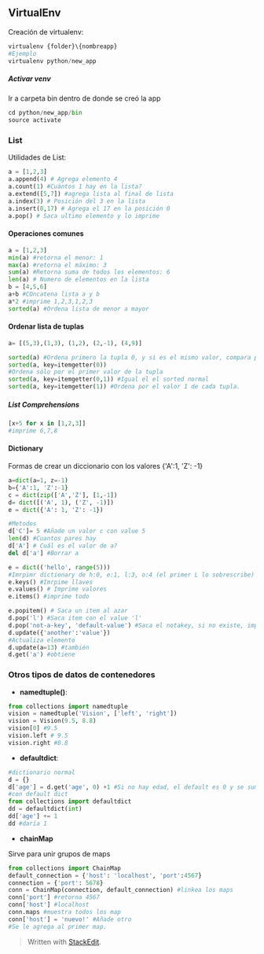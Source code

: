
## VirtualEnv

Creación de virtualenv:

```python
virtualenv {folder}\{nombreapp}
#Ejemplo
virtualenv python/new_app
```
##### Activar venv

Ir a carpeta bin dentro de donde se creó la app
```python
cd python/new_app/bin
source activate
```

### List 
Utilidades de List:

```python
a = [1,2,3]
a.append(4) # Agrega elemento 4
a.count(1) #Cuántos 1 hay en la lista?
a.extend([5,7]) #agrega lista al final de lista 
a.index(3) # Posición del 3 en la lista
a.insert(0,17) # Agrega el 17 en la posición 0
a.pop() # Saca ultimo elemento y lo imprime

```
#### Operaciones comunes

```python
a = [1,2,3]
min(a) #retorna el menor: 1
max(a) #retorna el máximo: 3
sum(a) #Retorna suma de todos los elementos: 6
len(a) # Numero de elementos en la lista
b = [4,5,6]
a+b #COncatena lista a y b
a*2 #imprime 1,2,3,1,2,3
sorted(a) #Ordena lista de menor a mayor
```
#### Ordenar lista de tuplas

```python
a= [(5,3),(1,3), (1,2), (2,-1), (4,9)]

sorted(a) #Ordena primero la tupla 0, y si es el mismo valor, compara por el segundo parámetro de la tupla
sorted(a, key=itemgetter(0)) 
#Ordena sólo por el primer valor de la tupla
sorted(a, key=itemgetter(0,1)) #Igual el el sorted normal
sorted(a, key=itemgetter(1)) #Ordena por el valor 1 de cada tupla.

```

##### List Comprehensions
```python
[x+5 for x in [1,2,3]] 
#imprime 6,7,8
```



#### Dictionary

Formas de crear un diccionario con los valores {'A':1, 'Z': -1}

```python
a=dict(a=1, z=-1)
b={'A':1, 'Z':-1}
c = dict(zip(['A','Z'], [1,-1])
d= dict([('A', 1), ('Z', -1)])
e = dict({'A': 1, 'Z': -1})

#Metodos
d['C']= 5 #Añade un valor c con value 5
len(d) #Cuantos pares hay
d['A'] # Cuál es el valor de a?
del d['a'] #Borrar a

e = dict(('hello', range(5)))
#Imrpimr dictionary de h:0, e:1, l:3, o:4 (el primer L lo sobrescribe)
e.keys() #Imrpime llaves
e.values() # Imprime valores
e.items() #imprime todo

e.popitem() # Saca un item al azar
d.pop('l') #Saca item con el value 'l'
d.pop('not-a-key', 'default-value') #Saca el notakey, si no existe, imprime eldefault value
d.update({'another':'value'})
#Actualiza elemento
d.update(a=13) #también
d.get('a') #obtiene
```
### Otros tipos de datos de contenedores

- **namedtuple()**: 

```python
from collections import namedtuple
vision = namedtuple('Vision', ['left', 'right'])
vision = Vision(9.5, 8.8)
vision[0] #9.5
vision.left # 9.5
vision.right #8.8
```

- **defaultdict**: 

```python
#dictionario normal
d = {}
d['age'] = d.get('age', 0) +1 #Si no hay edad, el default es 0 y se suma 1
#con default dict
from collections import defaultdict
dd = defaultdict(int)
dd['age'] += 1
dd #daría 1

```
- **chainMap**

Sirve para unir grupos de maps

```python
from collections import ChainMap
default_connection = {'host': 'localhost', 'port':4567}
connection = {'port': 5678}
conn = ChainMap(connection, default_connection) #linkea los maps
conn['port'] #retorna 4567
conn['host'] #localhost
conn.maps #muestra todos los map
conn['host'] = 'nuevo!' #Añade otro
#Se le agrega al primer map. 


```


> Written with [StackEdit](https://stackedit.io/).
<!--stackedit_data:
eyJoaXN0b3J5IjpbMzkxNTIwMjMwLDE1NTQ0MjA0MzQsLTIwNz
Q1MDY5NTQsLTc1MTAwMzg2NSwxMDgzMjA0MjIxXX0=
-->